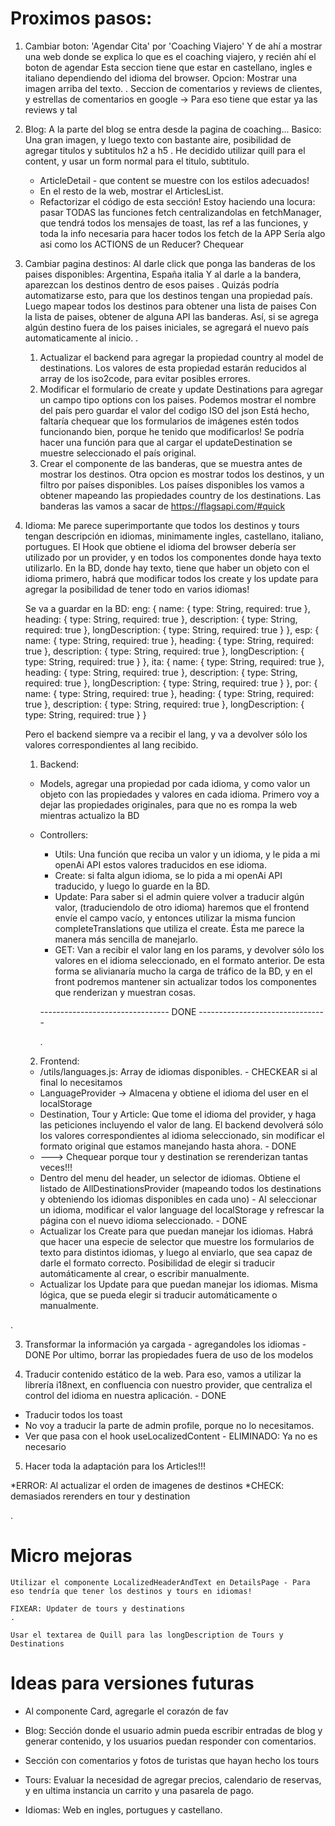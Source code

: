 # Proximos pasos:

1. Cambiar boton: 'Agendar Cita' por 'Coaching Viajero'
   Y de ahí a mostrar una web donde se explica lo que es el coaching viajero, y recién ahí el boton de agendar
   Esta seccion tiene que estar en castellano, ingles e italiano dependiendo del idioma del browser.
   Opcion: Mostrar una imagen arriba del texto.
   .
   Seccion de comentarios y reviews de clientes, y estrellas de comentarios en google -> Para eso tiene que estar ya las reviews y tal

2. Blog:
   A la parte del blog se entra desde la pagina de coaching...
   Basico: Una gran imagen, y luego texto con bastante aire, posibilidad de agregar titulos y subtitulos h2 a h5
   .
   He decidido utilizar quill para el content, y usar un form normal para el titulo, subtitulo.

   - ArticleDetail - que content se muestre con los estilos adecuados!
   - En el resto de la web, mostrar el ArticlesList.
   - Refactorizar el código de esta sección!
     Estoy haciendo una locura:
     pasar TODAS las funciones fetch centralizandolas en fetchManager, que tendrá todos los mensajes de toast, las ref a las funciones,
     y toda la info necesaria para hacer todos los fetch de la APP
     Sería algo asi como los ACTIONS de un Reducer? Chequear

3. Cambiar pagina destinos:
   Al darle click que ponga las banderas de los paises disponibles: Argentina, España italia
   Y al darle a la bandera, aparezcan los destinos dentro de esos paises
   .
   Quizás podría automatizarse esto, para que los destinos tengan una propiedad país. Luego mapear todos los destinos para obtener una lista de paises
   Con la lista de paises, obtener de alguna API las banderas. Así, si se agrega algún destino fuera de los paises iniciales, se agregará el nuevo
   país automaticamente al inicio.
   .

   1. Actualizar el backend para agregar la propiedad country al model de destinations. Los valores de esta propiedad estarán reducidos al array de los iso2code, para evitar posibles errores.
   2. Modificar el formulario de create y update Destinations para agregar un campo tipo options con los paises. Podemos mostrar el nombre del país pero guardar el valor del codigo ISO del json
      Está hecho, faltaría chequear que los formularios de imágenes estén todos funcionando bien, porque he tenido que modificarlos!
      Se podría hacer una función para que al cargar el updateDestination se muestre seleccionado el país original.
   3. Crear el componente de las banderas, que se muestra antes de mostrar los destinos. Otra opcion es mostrar todos los destinos, y un filtro por países disponibles.
      Los países disponibles los vamos a obtener mapeando las propiedades country de los destinations. Las banderas las vamos a sacar de https://flagsapi.com/#quick

4. Idioma:
   Me parece superimportante que todos los destinos y tours tengan descripción en idiomas, minimamente ingles, castellano, italiano, portugues.
   El Hook que obtiene el idioma del browser debería ser utilizado por un provider, y en todos los componentes donde haya texto utilizarlo.
   En la BD, donde hay texto, tiene que haber un objeto con el idioma primero, habrá que modificar todos los create y los update para agregar la posibilidad de tener todo en varios idiomas!

   Se va a guardar en la BD:
   eng: {
   name: { type: String, required: true },
   heading: { type: String, required: true },
   description: { type: String, required: true },
   longDescription: { type: String, required: true }
   },
   esp: {
   name: { type: String, required: true },
   heading: { type: String, required: true },
   description: { type: String, required: true },
   longDescription: { type: String, required: true }
   },
   ita: {
   name: { type: String, required: true },
   heading: { type: String, required: true },
   description: { type: String, required: true },
   longDescription: { type: String, required: true }
   },
   por: {
   name: { type: String, required: true },
   heading: { type: String, required: true },
   description: { type: String, required: true },
   longDescription: { type: String, required: true }
   }

   Pero el backend siempre va a recibir el lang, y va a devolver sólo los valores correspondientes al lang recibido.

   1. Backend:

   - Models, agregar una propiedad por cada idioma, y como valor un objeto con las propiedades y valores en cada idioma. Primero voy a dejar las propiedades originales, para que no es rompa la web mientras actualizo la BD
   - Controllers:

     - Utils: Una función que reciba un valor y un idioma, y le pida a mi openAi API estos valores traducidos en ese idioma.
     - Create: si falta algun idioma, se lo pida a mi openAi API traducido, y luego lo guarde en la BD.
     - Update: Para saber si el admin quiere volver a traducir algún valor, (traduciendolo de otro idioma) haremos que el frontend envíe el campo vacío, y entonces utilizar la misma funcion completeTranslations que utiliza el create. Ésta me parece la manera más sencilla de manejarlo.
     - GET: Van a recibir el valor lang en los params, y devolver sólo los valores en el idioma seleccionado, en el formato anterior. De esta forma se alivianaría mucho la carga de tráfico de la BD, y en el front podremos mantener sin actualizar todos los componentes que renderizan y muestran cosas.

     -------------------------------- DONE --------------------------------

     .

   2. Frontend:

   - /utils/languages.js: Array de idiomas disponibles. - CHECKEAR si al final lo necesitamos
   - LanguageProvider -> Almacena y obtiene el idioma del user en el localStorage
   - Destination, Tour y Article: Que tome el idioma del provider, y haga las peticiones incluyendo el valor de lang. El backend devolverá sólo los valores correspondientes al idioma seleccionado, sin modificar el formato original que estamos manejando hasta ahora. - DONE
   - ---> Chequear porque tour y destination se rerenderizan tantas veces!!!
   - Dentro del menu del header, un selector de idiomas. Obtiene el listado de AllDestinationsProvider (mapeando todos los destinations y obteniendo los idiomas disponibles en cada uno) - Al seleccionar un idioma, modificar el valor language del localStorage y refrescar la página con el nuevo idioma seleccionado. - DONE
   - Actualizar los Create para que puedan manejar los idiomas. Habrá que hacer una especie de selector que muestre los formularios de texto para distintos idiomas, y luego al enviarlo, que sea capaz de darle el formato correcto. Posibilidad de elegir si traducir automáticamente al crear, o escribir manualmente.
   - Actualizar los Update para que puedan manejar los idiomas. Misma lógica, que se pueda elegir si traducir automáticamente o manualmente.

.

3.  Transformar la información ya cargada - agregandoles los idiomas - DONE
    Por ultimo, borrar las propiedades fuera de uso de los modelos

4.  Traducir contenido estático de la web.
    Para eso, vamos a utilizar la librería i18next, en confluencia con nuestro provider, que centraliza el control del idioma en nuestra aplicación. - DONE

- Traducir todos los toast
- No voy a traducir la parte de admin profile, porque no lo necesitamos.
- Ver que pasa con el hook useLocalizedContent - ELIMINADO: Ya no es necesario

5.  Hacer toda la adaptación para los Articles!!!

\*ERROR: Al actualizar el orden de imagenes de destinos
\*CHECK: demasiados rerenders en tour y destination

.

# Micro mejoras

    Utilizar el componente LocalizedHeaderAndText en DetailsPage - Para eso tendría que tener los destinos y tours en idiomas!

    FIXEAR: Updater de tours y destinations
    .

    Usar el textarea de Quill para las longDescription de Tours y Destinations

# Ideas para versiones futuras

- Al componente Card, agregarle el corazón de fav

- Blog: Sección donde el usuario admin pueda escribir entradas de blog y generar contenido, y los usuarios puedan responder con comentarios.

- Sección con comentarios y fotos de turistas que hayan hecho los tours

- Tours: Evaluar la necesidad de agregar precios, calendario de reservas, y en ultima instancia un carrito y una pasarela de pago.

- Idiomas: Web en ingles, portugues y castellano.

